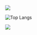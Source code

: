 <img src="https://capsule-render.vercel.app/api?type=waving&color=BDBDC8&height=150&section=header" />

<!--
**wholeheartedness/wholeheartedness** is a ✨ _special_ ✨ repository because its `README.md` (this file) appears on your GitHub profile.

Here are some ideas to get you started:

- 🔭 I’m currently working on ...
- 🌱 I’m currently learning ...
- 👯 I’m looking to collaborate on ...
- 🤔 I’m looking for help with ...
- 💬 Ask me about ...
- 📫 How to reach me: ...
- 😄 Pronouns: ...
- ⚡ Fun fact: ...
-->

![Top Langs](https://github-readme-stats.vercel.app/api/top-langs/?username=wholeheartedness&layout=compact)

<img src="https://capsule-render.vercel.app/api?type=waving&color=BDBDC8&height=150&section=footer" />
